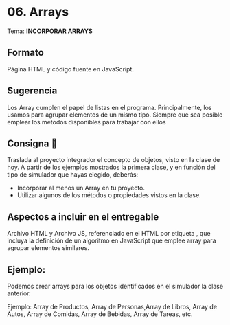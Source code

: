 # 06. Arrays

Tema: **INCORPORAR ARRAYS**

## Formato
Página HTML y  código fuente en JavaScript. 

## Sugerencia 
Los Array cumplen el papel de listas en el programa. Principalmente, los usamos para agrupar elementos de un mismo tipo. Siempre que sea posible emplear los métodos disponibles para trabajar con ellos
 

## Consigna 📝
Traslada al proyecto integrador el concepto de objetos, visto en la clase de hoy. A partir de los ejemplos mostrados la primera clase, y en función del tipo de simulador que hayas elegido, deberás:
- Incorporar al menos un Array en tu proyecto.
- Utilizar algunos de los métodos o propiedades vistos en la clase.

## Aspectos a incluir en el entregable
Archivo HTML y Archivo JS, referenciado en el HTML por etiqueta <script src="js/miarchivo.js"></script>, que incluya la definición de un algoritmo en JavaScript que emplee array para agrupar elementos similares.

## Ejemplo:
Podemos crear arrays para los objetos identificados en el simulador la clase anterior. 

Ejemplo: Array de Productos, Array de Personas,Array de Libros, Array de Autos,  Array de Comidas,  Array de Bebidas, Array de Tareas, etc.
